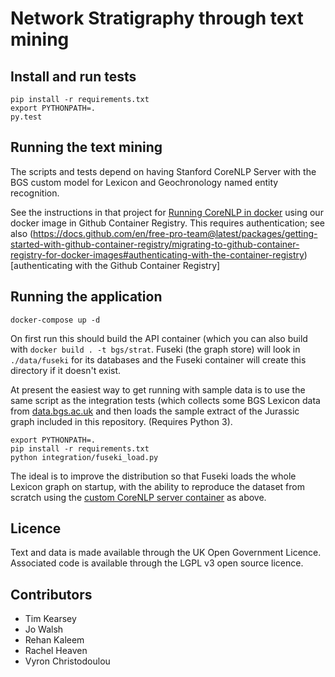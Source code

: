 # Network Stratigraphy through text mining

## Install and run tests

```
pip install -r requirements.txt
export PYTHONPATH=.
py.test
```

## Running the text mining

The scripts and tests depend on having Stanford CoreNLP Server with the BGS custom model for Lexicon and Geochronology named entity recognition.

See the instructions in that project for [Running CoreNLP in docker](https://github.com/BritishGeologicalSurvey/geo-ner-model#running-in-docker) using our docker image in Github Container Registry. This requires authentication; see also (https://docs.github.com/en/free-pro-team@latest/packages/getting-started-with-github-container-registry/migrating-to-github-container-registry-for-docker-images#authenticating-with-the-container-registry)[authenticating with the Github Container Registry]

## Running the application

```
docker-compose up -d
```

On first run this should build the API container (which you can also build with `docker build . -t bgs/strat`.
Fuseki (the graph store) will look in `./data/fuseki` for its databases and the Fuseki container will create this directory if it doesn't exist.

At present the easiest way to get running with sample data is to use the same script as the integration tests (which collects some BGS Lexicon data from [data.bgs.ac.uk](https://data.bgs.ac.uk/) and then loads the sample extract of the Jurassic graph included in this repository. (Requires Python 3).


```
export PYTHONPATH=.
pip install -r requirements.txt
python integration/fuseki_load.py
```

The ideal is to improve the distribution so that Fuseki loads the whole Lexicon graph on startup, with the ability to reproduce the dataset from scratch using the [custom CoreNLP server container](https://github.com/BritishGeologicalSurvey/geo-ner-model#running-in-docker) as above.


## Licence

Text and data is made available through the UK Open Government Licence.
Associated code is available through the LGPL v3 open source licence.

## Contributors

* Tim Kearsey
* Jo Walsh
* Rehan Kaleem
* Rachel Heaven
* Vyron Christodoulou
